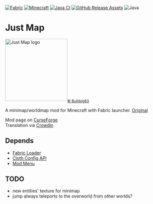 [![Fabric](https://img.shields.io/badge/Mod_Loader-Fabric-blue)](https://fabricmc.net/)
[![Minecraft](https://img.shields.io/badge/Minecraft-1.21.3-green)](https://www.minecraft.net/)
[![Java CI](https://github.com/umjammer/JustMap/actions/workflows/build.yml/badge.svg)](https://github.com/umjammer/JustMap/actions/workflows/build.yml)
[![GitHub Release Assets](https://github.com/umjammer/JustMap/actions/workflows/publish.yml/badge.svg)](https://github.com/umjammer/JustMap/actions/workflows/publish.yml)
![Java](https://img.shields.io/badge/Java-21-b07219)

# Just Map

<img src="src/main/resources/assets/justmap/icon.png" width="200" alt="Just Map logo"/><sub><a href="https://github.com/Bulldog83/JustMap">© Bulldog83</a></sub>

A minimap/worldmap mod for Minecraft with Fabric launcher. [Original](https://github.com/Bulldog83/JustMap)

Mod page on [CurseForge](https://www.curseforge.com/minecraft/mc-mods/just-map) \
Translation via [Crowdin](https://crowdin.com/project/justmap)

## Depends

 * [Fabric Loader](https://fabricmc.net/develop/)
 * [Cloth Config API](https://modrinth.com/mod/cloth-config)
 * [Mod Menu](https://modrinth.com/mod/modmenu)

## TODO

 * new entities' texture for minimap
 * jump always teleports to the overworld from other worlds? 
